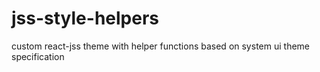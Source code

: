 # jss-style-helpers
custom react-jss theme with helper functions based on system ui theme specification
